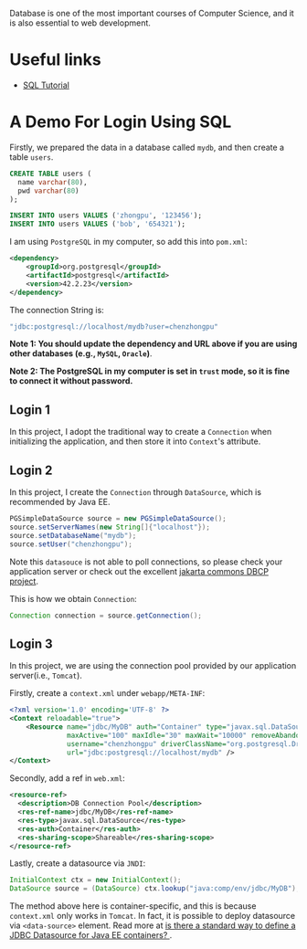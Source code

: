 Database is one of the most important courses of Computer Science, and it is also essential to web development. 

# Useful links
- [SQL Tutorial](https://www.w3schools.com/sql/default.asp)


# A Demo For Login Using SQL
Firstly, we prepared the data in a database called `mydb`, and then create a table `users`.

```sql
CREATE TABLE users (
  name varchar(80),
  pwd varchar(80)
);

INSERT INTO users VALUES ('zhongpu', '123456');
INSERT INTO users VALUES ('bob', '654321');
```

I am using `PostgreSQL` in my computer, so add this into `pom.xml`:
```xml
<dependency>
    <groupId>org.postgresql</groupId>
    <artifactId>postgresql</artifactId>
    <version>42.2.23</version>
</dependency>
```
The connection String is:
```java
"jdbc:postgresql://localhost/mydb?user=chenzhongpu"
```
**Note 1: You should update the dependency and URL above if you are using other databases (e.g., `MySQL`, `Oracle`)**.

**Note 2: The PostgreSQL in my computer is set in `trust` mode, so it is fine to connect it without password.**

## Login 1
In this project, I adopt the traditional way to create a `Connection` when initializing the application, and then store it into `Context`'s attribute.

## Login 2
In this project, I create the `Connection` through `DataSource`, which is recommended by Java EE.

```java
PGSimpleDataSource source = new PGSimpleDataSource();
source.setServerNames(new String[]{"localhost"});
source.setDatabaseName("mydb");
source.setUser("chenzhongpu");
```
Note this `datasouce` is not able to poll connections, so please check your application server or check out the excellent [jakarta commons DBCP project](http://jakarta.apache.org/commons/dbcp/).

This is how we obtain `Connection`:

```java
Connection connection = source.getConnection();
```

## Login 3
In this project, we are using the connection pool provided by our application server(i.e., `Tomcat`).

Firstly, create a `context.xml` under `webapp/META-INF`:

```xml
<?xml version='1.0' encoding='UTF-8' ?>
<Context reloadable="true">
    <Resource name="jdbc/MyDB" auth="Container" type="javax.sql.DataSource"
              maxActive="100" maxIdle="30" maxWait="10000" removeAbandoned="true"
              username="chenzhongpu" driverClassName="org.postgresql.Driver"
              url="jdbc:postgresql://localhost/mydb" />
</Context>
```
Secondly, add a ref in `web.xml`:

```xml
<resource-ref>
  <description>DB Connection Pool</description>
  <res-ref-name>jdbc/MyDB</res-ref-name>
  <res-type>javax.sql.DataSource</res-type>
  <res-auth>Container</res-auth>
  <res-sharing-scope>Shareable</res-sharing-scope>
</resource-ref>
```
Lastly, create a datasource via `JNDI`:

```java
InitialContext ctx = new InitialContext();
DataSource source = (DataSource) ctx.lookup("java:comp/env/jdbc/MyDB");
```

The method above here is container-specific, and this is because `context.xml` only works in `Tomcat`. In fact, it is possible to deploy datasource via `<data-source>` element. Read more at [is there a standard way to define a JDBC Datasource for Java EE containers?
](https://stackoverflow.com/questions/2279913).